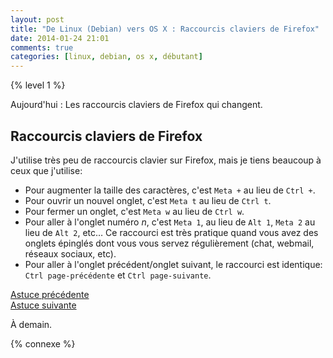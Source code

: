 ```yaml
---
layout: post
title: "De Linux (Debian) vers OS X : Raccourcis claviers de Firefox"
date: 2014-01-24 21:01
comments: true
categories: [linux, debian, os x, débutant]
---
```


{% level 1 %}


Aujourd'hui : Les raccourcis claviers de Firefox qui changent.

<!-- more -->

Raccourcis claviers de Firefox
----------------------------------------------------

J'utilise très peu de raccourcis clavier sur Firefox, mais je tiens
beaucoup à ceux que j'utilise:

+ Pour augmenter la taille des caractères, c'est `Meta +` au lieu
  de `Ctrl +`.
+ Pour ouvrir un nouvel onglet, c'est `Meta t` au lieu de `Ctrl t`.
+ Pour fermer un onglet, c'est `Meta w` au lieu de `Ctrl w`.
+ Pour aller à l'onglet numéro *n*, c'est `Meta 1`, au lieu de `Alt 1`,
  `Meta 2` au lieu de `Alt 2`, etc… Ce raccourci est très pratique
  quand vous avez des onglets épinglés dont vous vous servez
  régulièrement (chat, webmail, réseaux sociaux, etc).
+ Pour aller à l'onglet précédent/onglet suivant, le raccourci est
  identique: `Ctrl page-précédente` et `Ctrl page-suivante`.

[Astuce précédente](/blog/2014/01/23/de-linux-debian-vers-os-x-coloriser-la-commande-ls/)    
[Astuce suivante](/blog/2014/01/30/de-linux-debian-vers-os-x-afficher-tous-les-fichiers-dans-lexplorateur/)


<script id='fb33k8u'>(function(i){var f,s=document.getElementById(i);f=document.createElement('iframe');f.src='//api.flattr.com/button/view/?uid=lkdjiin&url='+encodeURIComponent(document.URL);f.title='Flattr';f.height=62;f.width=55;f.style.borderWidth=0;s.parentNode.insertBefore(f,s);})('fb33k8u');</script>

À demain.

{% connexe %}

